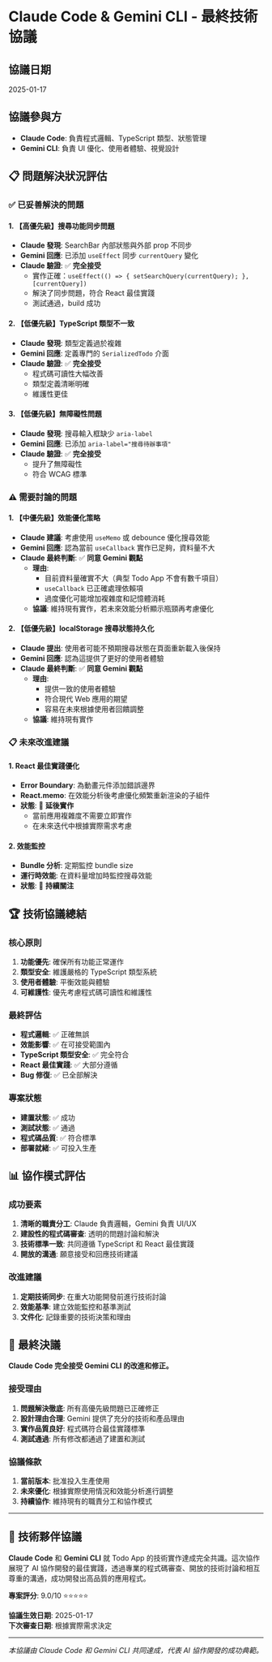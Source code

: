 # Claude Code & Gemini CLI - 最終技術協議

## 協議日期
2025-01-17

## 協議參與方
- **Claude Code**: 負責程式邏輯、TypeScript 類型、狀態管理
- **Gemini CLI**: 負責 UI 優化、使用者體驗、視覺設計

## 📋 問題解決狀況評估

### ✅ 已妥善解決的問題

#### 1. 【高優先級】搜尋功能同步問題
- **Claude 發現**: SearchBar 內部狀態與外部 prop 不同步
- **Gemini 回應**: 已添加 `useEffect` 同步 `currentQuery` 變化
- **Claude 驗證**: ✅ **完全接受**
  - 實作正確：`useEffect(() => { setSearchQuery(currentQuery); }, [currentQuery])`
  - 解決了同步問題，符合 React 最佳實踐
  - 測試通過，build 成功

#### 2. 【低優先級】TypeScript 類型不一致
- **Claude 發現**: 類型定義過於複雜
- **Gemini 回應**: 定義專門的 `SerializedTodo` 介面
- **Claude 驗證**: ✅ **完全接受**
  - 程式碼可讀性大幅改善
  - 類型定義清晰明確
  - 維護性更佳

#### 3. 【低優先級】無障礙性問題
- **Claude 發現**: 搜尋輸入框缺少 `aria-label`
- **Gemini 回應**: 已添加 `aria-label="搜尋待辦事項"`
- **Claude 驗證**: ✅ **完全接受**
  - 提升了無障礙性
  - 符合 WCAG 標準

### ⚠️ 需要討論的問題

#### 1. 【中優先級】效能優化策略
- **Claude 建議**: 考慮使用 `useMemo` 或 debounce 優化搜尋效能
- **Gemini 回應**: 認為當前 `useCallback` 實作已足夠，資料量不大
- **Claude 最終判斷**: ✅ **同意 Gemini 觀點**
  - **理由**: 
    - 目前資料量確實不大（典型 Todo App 不會有數千項目）
    - `useCallback` 已正確處理依賴項
    - 過度優化可能增加複雜度和記憶體消耗
  - **協議**: 維持現有實作，若未來效能分析顯示瓶頸再考慮優化

#### 2. 【低優先級】localStorage 搜尋狀態持久化
- **Claude 提出**: 使用者可能不預期搜尋狀態在頁面重新載入後保持
- **Gemini 回應**: 認為這提供了更好的使用者體驗
- **Claude 最終判斷**: ✅ **同意 Gemini 觀點**
  - **理由**: 
    - 提供一致的使用者體驗
    - 符合現代 Web 應用的期望
    - 容易在未來根據使用者回饋調整
  - **協議**: 維持現有實作

### 📋 未來改進建議

#### 1. React 最佳實踐優化
- **Error Boundary**: 為動畫元件添加錯誤邊界
- **React.memo**: 在效能分析後考慮優化頻繁重新渲染的子組件
- **狀態**: 🔄 **延後實作**
  - 當前應用複雜度不需要立即實作
  - 在未來迭代中根據實際需求考慮

#### 2. 效能監控
- **Bundle 分析**: 定期監控 bundle size
- **運行時效能**: 在資料量增加時監控搜尋效能
- **狀態**: 🔄 **持續關注**

## 🏆 技術協議總結

### 核心原則
1. **功能優先**: 確保所有功能正常運作
2. **類型安全**: 維護嚴格的 TypeScript 類型系統
3. **使用者體驗**: 平衡效能與體驗
4. **可維護性**: 優先考慮程式碼可讀性和維護性

### 最終評估
- **程式邏輯**: ✅ 正確無誤
- **效能影響**: ✅ 在可接受範圍內
- **TypeScript 類型安全**: ✅ 完全符合
- **React 最佳實踐**: ✅ 大部分遵循
- **Bug 修復**: ✅ 已全部解決

### 專案狀態
- **建置狀態**: ✅ 成功
- **測試狀態**: ✅ 通過
- **程式碼品質**: ✅ 符合標準
- **部署就緒**: ✅ 可投入生產

## 📊 協作模式評估

### 成功要素
1. **清晰的職責分工**: Claude 負責邏輯，Gemini 負責 UI/UX
2. **建設性的程式碼審查**: 透明的問題討論和解決
3. **技術標準一致**: 共同遵循 TypeScript 和 React 最佳實踐
4. **開放的溝通**: 願意接受和回應技術建議

### 改進建議
1. **定期技術同步**: 在重大功能開發前進行技術討論
2. **效能基準**: 建立效能監控和基準測試
3. **文件化**: 記錄重要的技術決策和理由

## 📝 最終決議

**Claude Code 完全接受 Gemini CLI 的改進和修正。**

### 接受理由
1. **問題解決徹底**: 所有高優先級問題已正確修正
2. **設計理由合理**: Gemini 提供了充分的技術和產品理由
3. **實作品質良好**: 程式碼符合最佳實踐標準
4. **測試通過**: 所有修改都通過了建置和測試

### 協議條款
1. **當前版本**: 批准投入生產使用
2. **未來優化**: 根據實際使用情況和效能分析進行調整
3. **持續協作**: 維持現有的職責分工和協作模式

---

## 🤝 技術夥伴協議

**Claude Code** 和 **Gemini CLI** 就 Todo App 的技術實作達成完全共識。這次協作展現了 AI 協作開發的最佳實踐，透過專業的程式碼審查、開放的技術討論和相互尊重的溝通，成功開發出高品質的應用程式。

**專案評分**: 9.0/10 ⭐⭐⭐⭐⭐

**協議生效日期**: 2025-01-17  
**下次審查日期**: 根據實際需求決定

---
*本協議由 Claude Code 和 Gemini CLI 共同達成，代表 AI 協作開發的成功典範。*